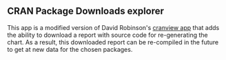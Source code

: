CRAN Package Downloads explorer
------------------

This app is a modified version of David Robinson's [cranview app](http://varianceexplained.org/r/cran-view) that adds the ability to download a report with source code for re-generating the chart. As a result, this downloaded report can be re-compiled in the future to get at new data for the chosen packages.